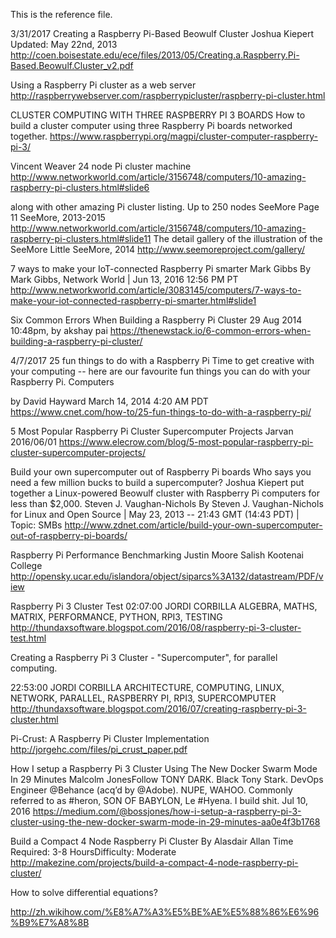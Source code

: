 This is the reference file.

3/31/2017
Creating a Raspberry Pi-Based Beowulf Cluster
Joshua Kiepert
Updated: May 22nd, 2013
http://coen.boisestate.edu/ece/files/2013/05/Creating.a.Raspberry.Pi-Based.Beowulf.Cluster_v2.pdf

Using a Raspberry Pi cluster as a web server
http://raspberrywebserver.com/raspberrypicluster/raspberry-pi-cluster.html

CLUSTER COMPUTING WITH THREE RASPBERRY PI 3 BOARDS
How to build a cluster computer using three Raspberry Pi boards networked together.
https://www.raspberrypi.org/magpi/cluster-computer-raspberry-pi-3/

Vincent Weaver
24 node Pi cluster machine
http://www.networkworld.com/article/3156748/computers/10-amazing-raspberry-pi-clusters.html#slide6

along with other amazing Pi cluster listing.
Up to 250 nodes SeeMore Page 11
SeeMore, 2013-2015
http://www.networkworld.com/article/3156748/computers/10-amazing-raspberry-pi-clusters.html#slide11
The detail gallery of the illustration of the SeeMore
Little SeeMore, 2014
http://www.seemoreproject.com/gallery/


7 ways to make your IoT-connected Raspberry Pi smarter
 Mark Gibbs By Mark Gibbs, Network World | Jun 13, 2016 12:56 PM PT
 http://www.networkworld.com/article/3083145/computers/7-ways-to-make-your-iot-connected-raspberry-pi-smarter.html#slide1

 Six Common Errors When Building a Raspberry Pi Cluster
 29 Aug 2014 10:48pm, by akshay pai
 https://thenewstack.io/6-common-errors-when-building-a-raspberry-pi-cluster/

4/7/2017
25 fun things to do with a Raspberry Pi
Time to get creative with your computing -- here are our favourite fun things you can do with your Raspberry Pi.
Computers

by David Hayward
March 14, 2014 4:20 AM PDT
https://www.cnet.com/how-to/25-fun-things-to-do-with-a-raspberry-pi/

5 Most Popular Raspberry Pi Cluster Supercomputer Projects
 Jarvan    2016/06/01
https://www.elecrow.com/blog/5-most-popular-raspberry-pi-cluster-supercomputer-projects/

Build your own supercomputer out of Raspberry Pi boards
Who says you need a few million bucks to build a supercomputer? Joshua Kiepert put together a Linux-powered Beowulf cluster with Raspberry Pi computers for less than $2,000.
 Steven J. Vaughan-Nichols
By Steven J. Vaughan-Nichols for Linux and Open Source | May 23, 2013 -- 21:43 GMT (14:43 PDT) | Topic: SMBs
http://www.zdnet.com/article/build-your-own-supercomputer-out-of-raspberry-pi-boards/

Raspberry Pi
Performance Benchmarking
Justin Moore
Salish Kootenai College
http://opensky.ucar.edu/islandora/object/siparcs%3A132/datastream/PDF/view

Raspberry Pi 3 Cluster Test
 02:07:00  JORDI CORBILLA  ALGEBRA, MATHS, MATRIX, PERFORMANCE, PYTHON, RPI3, TESTING
http://thundaxsoftware.blogspot.com/2016/08/raspberry-pi-3-cluster-test.html

Creating a Raspberry Pi 3 Cluster - "Supercomputer", for parallel computing.

 22:53:00  JORDI CORBILLA  ARCHITECTURE, COMPUTING, LINUX, NETWORK, PARALLEL, RASPBERRY PI, RPI3, SUPERCOMPUTER
http://thundaxsoftware.blogspot.com/2016/07/creating-raspberry-pi-3-cluster.html

Pi-Crust: A Raspberry Pi Cluster Implementation
http://jorgehc.com/files/pi_crust_paper.pdf

How I setup a Raspberry Pi 3 Cluster Using The New Docker Swarm Mode In 29 Minutes
Malcolm JonesFollow
TONY DARK. Black Tony Stark. DevOps Engineer @Behance (acq’d by @Adobe). NUPE, WAHOO. Commonly referred to as #heron, SON OF BABYLON, Le #Hyena. I build shit.
Jul 10, 2016
https://medium.com/@bossjones/how-i-setup-a-raspberry-pi-3-cluster-using-the-new-docker-swarm-mode-in-29-minutes-aa0e4f3b1768


Build a Compact 4 Node Raspberry Pi Cluster
By Alasdair Allan Time Required: 3-8 HoursDifficulty: Moderate
http://makezine.com/projects/build-a-compact-4-node-raspberry-pi-cluster/

How to solve differential equations?

http://zh.wikihow.com/%E8%A7%A3%E5%BE%AE%E5%88%86%E6%96%B9%E7%A8%8B
